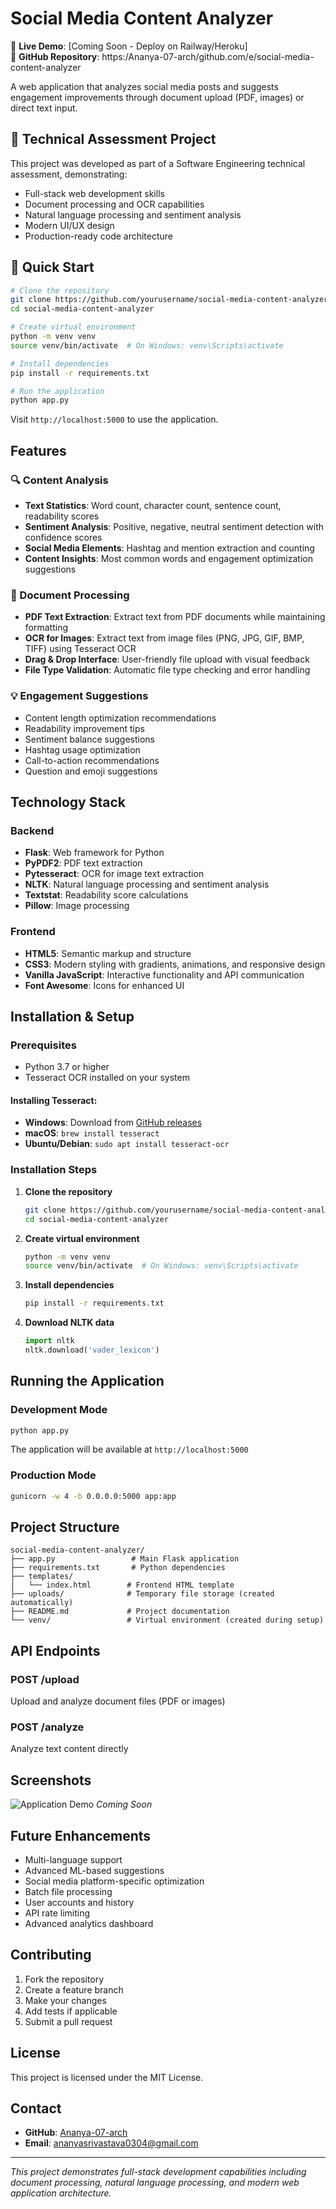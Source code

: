# Social Media Content Analyzer

🔗 **Live Demo**: [Coming Soon - Deploy on Railway/Heroku]  
📁 **GitHub Repository**: https:/Ananya-07-arch/github.com/e/social-media-content-analyzer

A web application that analyzes social media posts and suggests engagement improvements through document upload (PDF, images) or direct text input.

## 🎯 **Technical Assessment Project**
This project was developed as part of a Software Engineering technical assessment, demonstrating:
- Full-stack web development skills
- Document processing and OCR capabilities
- Natural language processing and sentiment analysis
- Modern UI/UX design
- Production-ready code architecture

## 🚀 **Quick Start**

```bash
# Clone the repository
git clone https://github.com/yourusername/social-media-content-analyzer.git
cd social-media-content-analyzer

# Create virtual environment
python -m venv venv
source venv/bin/activate  # On Windows: venv\Scripts\activate

# Install dependencies
pip install -r requirements.txt

# Run the application
python app.py
```

Visit `http://localhost:5000` to use the application.

## Features

### 🔍 Content Analysis
- **Text Statistics**: Word count, character count, sentence count, readability scores
- **Sentiment Analysis**: Positive, negative, neutral sentiment detection with confidence scores
- **Social Media Elements**: Hashtag and mention extraction and counting
- **Content Insights**: Most common words and engagement optimization suggestions

### 📄 Document Processing
- **PDF Text Extraction**: Extract text from PDF documents while maintaining formatting
- **OCR for Images**: Extract text from image files (PNG, JPG, GIF, BMP, TIFF) using Tesseract OCR
- **Drag & Drop Interface**: User-friendly file upload with visual feedback
- **File Type Validation**: Automatic file type checking and error handling

### 💡 Engagement Suggestions
- Content length optimization recommendations
- Readability improvement tips
- Sentiment balance suggestions
- Hashtag usage optimization
- Call-to-action recommendations
- Question and emoji suggestions

## Technology Stack

### Backend
- **Flask**: Web framework for Python
- **PyPDF2**: PDF text extraction
- **Pytesseract**: OCR for image text extraction
- **NLTK**: Natural language processing and sentiment analysis
- **Textstat**: Readability score calculations
- **Pillow**: Image processing

### Frontend
- **HTML5**: Semantic markup and structure
- **CSS3**: Modern styling with gradients, animations, and responsive design
- **Vanilla JavaScript**: Interactive functionality and API communication
- **Font Awesome**: Icons for enhanced UI

## Installation & Setup

### Prerequisites
- Python 3.7 or higher
- Tesseract OCR installed on your system

#### Installing Tesseract:
- **Windows**: Download from [GitHub releases](https://github.com/UB-Mannheim/tesseract/wiki)
- **macOS**: `brew install tesseract`
- **Ubuntu/Debian**: `sudo apt install tesseract-ocr`

### Installation Steps

1. **Clone the repository**
   ```bash
   git clone https://github.com/yourusername/social-media-content-analyzer.git
   cd social-media-content-analyzer
   ```

2. **Create virtual environment**
   ```bash
   python -m venv venv
   source venv/bin/activate  # On Windows: venv\Scripts\activate
   ```

3. **Install dependencies**
   ```bash
   pip install -r requirements.txt
   ```

4. **Download NLTK data**
   ```python
   import nltk
   nltk.download('vader_lexicon')
   ```

## Running the Application

### Development Mode
```bash
python app.py
```
The application will be available at `http://localhost:5000`

### Production Mode
```bash
gunicorn -w 4 -b 0.0.0.0:5000 app:app
```

## Project Structure
```
social-media-content-analyzer/
├── app.py                 # Main Flask application
├── requirements.txt       # Python dependencies
├── templates/
│   └── index.html        # Frontend HTML template
├── uploads/              # Temporary file storage (created automatically)
├── README.md             # Project documentation
└── venv/                 # Virtual environment (created during setup)
```

## API Endpoints

### POST /upload
Upload and analyze document files (PDF or images)

### POST /analyze
Analyze text content directly

## Screenshots

![Application Demo](screenshot.png) *Coming Soon*

## Future Enhancements
- Multi-language support
- Advanced ML-based suggestions
- Social media platform-specific optimization
- Batch file processing
- User accounts and history
- API rate limiting
- Advanced analytics dashboard

## Contributing
1. Fork the repository
2. Create a feature branch
3. Make your changes
4. Add tests if applicable
5. Submit a pull request

## License
This project is licensed under the MIT License.

## Contact
- **GitHub**: [Ananya-07-arch](https://github.com/yourusername)
- **Email**: ananyasrivastava0304@gmail.com
  

---

*This project demonstrates full-stack development capabilities including document processing, natural language processing, and modern web application architecture.*

